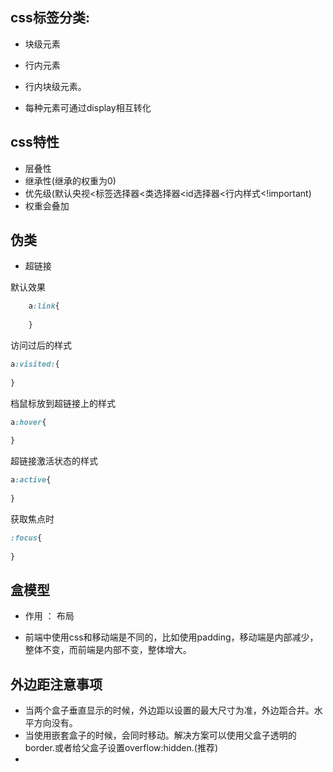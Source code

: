 ## css标签分类:

- 块级元素

- 行内元素

- 行内块级元素。

- 每种元素可通过display相互转化


## css特性

- 层叠性
- 继承性(继承的权重为0)
- 优先级(默认央视<标签选择器<类选择器<id选择器<行内样式<!important)
- 权重会叠加

## 伪类
- 超链接

默认效果
```css
	a:link{
      
	}
```
访问过后的样式

```css
a:visited:{
  
}
```

档鼠标放到超链接上的样式

```css
a:hover{
  
}
```

超链接激活状态的样式

```css
a:active{
  
}
```

获取焦点时

```css
:focus{
  
}
```

## 盒模型

- 作用 ： 布局

- 前端中使用css和移动端是不同的，比如使用padding，移动端是内部减少，整体不变，而前端是内部不变，整体增大。

## 外边距注意事项
- 当两个盒子垂直显示的时候，外边距以设置的最大尺寸为准，外边距合并。水平方向没有。
- 当使用嵌套盒子的时候，会同时移动。解决方案可以使用父盒子透明的border.或者给父盒子设置overflow:hidden.(推荐)
- 
